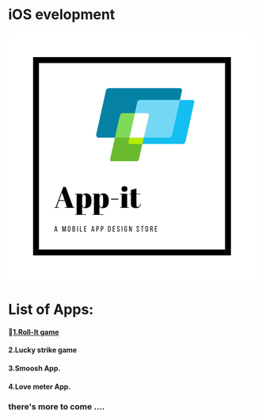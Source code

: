 # iOS evelopment

![](/images/app-it.white.png "Appit logo")

# List of Apps:
#### :iphone:[1.Roll-It game](https://github.com/geekMe1982/iOS_development/tree/master/rolll_it)
#### 2.Lucky strike game
#### 3.Smoosh App.
#### 4.Love meter App.



### there's more to come ....
